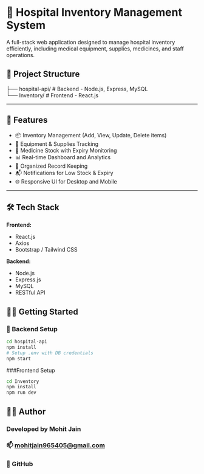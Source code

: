 # 🏥 Hospital Inventory Management System

A full-stack web application designed to manage hospital inventory efficiently, including medical equipment, supplies, medicines, and staff operations.

## 📁 Project Structure

├── hospital-api/ # Backend - Node.js, Express, MySQL                                                                                          
└── Inventory/ # Frontend - React.js                                                                      


---

## 🚀 Features

- 📦 Inventory Management (Add, View, Update, Delete items)
- 🏥 Equipment & Supplies Tracking
- 💊 Medicine Stock with Expiry Monitoring
- 📊 Real-time Dashboard and Analytics
- 📁 Organized Record Keeping
- 📬 Notifications for Low Stock & Expiry
- 🌐 Responsive UI for Desktop and Mobile

---

## 🛠️ Tech Stack

**Frontend:**  
- React.js  
- Axios  
- Bootstrap / Tailwind CSS

**Backend:**  
- Node.js  
- Express.js  
- MySQL  
- RESTful API


## 🧑‍💻 Getting Started

### 🔧 Backend Setup

```bash
cd hospital-api
npm install
# Setup .env with DB credentials
npm start

```

###Frontend Setup

```bash
cd Inventory
npm install
npm run dev
```
## 🙋‍♂️ Author
### Developed by Mohit Jain
### 📫 mohitjain965405@gmail.com
### 🔗 GitHub
